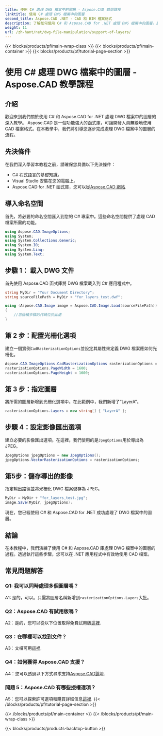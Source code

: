 ```yaml
---
title: 使用 C# 處理 DWG 檔案中的圖層 - Aspose.CAD 教學課程
linktitle: 使用 C# 處理 DWG 檔案中的圖層
second_title: Aspose.CAD .NET - CAD 和 BIM 檔案格式
description: 了解如何使用 C# 和 Aspose.CAD for .NET 處理 DWG 檔案中的圖層。高效 CAD 檔案操作的逐步指南。
weight: 11
url: /zh-hant/net/dwg-file-manipulation/support-of-layers/
---
```


{{< blocks/products/pf/main-wrap-class >}}
{{< blocks/products/pf/main-container >}}
{{< blocks/products/pf/tutorial-page-section >}}

# 使用 C# 處理 DWG 檔案中的圖層 - Aspose.CAD 教學課程

## 介紹

歡迎來到我們關於使用 C# 和 Aspose.CAD for .NET 處理 DWG 檔案中的圖層的深入教學。 Aspose.CAD 是一個功能強大的函式庫，可讓開發人員無縫地使用 CAD 檔案格式。在本教學中，我們將引導您逐步完成處理 DWG 檔案中的圖層的流程。

## 先決條件

在我們深入學習本教程之前，請確保您具備以下先決條件：

- C# 程式語言的基礎知識。
- Visual Studio 安裝在您的電腦上。
-  Aspose.CAD for .NET 函式庫，您可以從[Aspose.CAD 網站](https://releases.aspose.com/cad/net/).

## 導入命名空間

首先，將必要的命名空間匯入到您的 C# 專案中。這些命名空間提供了處理 CAD 檔案所需的功能。

```csharp
using Aspose.CAD.ImageOptions;
using System;
using System.Collections.Generic;
using System.IO;
using System.Linq;
using System.Text;
```

## 步驟 1： 載入 DWG 文件

首先使用 Aspose.CAD 函式庫將 DWG 檔案載入到 C# 應用程式中。

```csharp
string MyDir = "Your Document Directory";
string sourceFilePath = MyDir + "for_layers_test.dwf";

using (Aspose.CAD.Image image = Aspose.CAD.Image.Load(sourceFilePath))
{
    //您後續步驟的代碼位於此處
}
```

## 第 2 步：配置光柵化選項

建立一個實例`CadRasterizationOptions`並設定其屬性來定義 DWG 檔案應如何光柵化。

```csharp
Aspose.CAD.ImageOptions.CadRasterizationOptions rasterizationOptions = new Aspose.CAD.ImageOptions.CadRasterizationOptions();
rasterizationOptions.PageWidth = 1600;
rasterizationOptions.PageHeight = 1600;
```

## 第 3 步：指定圖層

將所需的圖層新增到光柵化選項中。在此範例中，我們新增了“LayerA”。

```csharp
rasterizationOptions.Layers = new string[] { "LayerA" };
```

## 步驟 4：設定影像匯出選項

建立必要的影像匯出選項。在這裡，我們使用的是`JpegOptions`用於導出為 JPEG。

```csharp
JpegOptions jpegOptions = new JpegOptions();
jpegOptions.VectorRasterizationOptions = rasterizationOptions;
```

## 第5步：儲存導出的影像

指定輸出路徑並將光柵化 DWG 檔案儲存為 JPEG。

```csharp
MyDir = MyDir + "for_layers_test.jpg";
image.Save(MyDir, jpegOptions);
```

現在，您已經使用 C# 和 Aspose.CAD for .NET 成功處理了 DWG 檔案中的圖層。

## 結論

在本教程中，我們演練了使用 C# 和 Aspose.CAD 庫處理 DWG 檔案中的圖層的過程。透過執行這些步驟，您可以在 .NET 應用程式中有效地使用 CAD 檔案。

## 常見問題解答

### Q1: 我可以同時處理多個圖層嗎？

 A1: 是的，可以。只需將圖層名稱新增到`rasterizationOptions.Layers`大批。

### Q2：Aspose.CAD 有試用版嗎？

 A2：是的，您可以從以下位置取得免費試用版[這裡](https://releases.aspose.com/).

### Q3：在哪裡可以找到文件？

 A3：文檔可用[這裡](https://reference.aspose.com/cad/net/).

### Q4：如何獲得 Aspose.CAD 支援？

A4：您可以透過以下方式尋求支持[Aspose.CAD論壇](https://forum.aspose.com/c/cad/19).

### 問題 5：Aspose.CAD 有哪些授權選項？

 A5：您可以探索許可選項和購買詳細信息[這裡](https://purchase.aspose.com/buy).
{{< /blocks/products/pf/tutorial-page-section >}}

{{< /blocks/products/pf/main-container >}}
{{< /blocks/products/pf/main-wrap-class >}}

{{< blocks/products/products-backtop-button >}}
